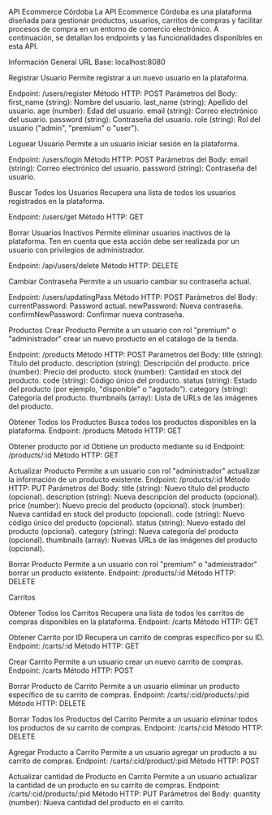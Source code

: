 API Ecommerce Córdoba
La API Ecommerce Córdoba es una plataforma diseñada para gestionar productos, usuarios, carritos de compras y facilitar procesos de compra en un entorno de comercio electrónico. A continuación, se detallan los endpoints y las funcionalidades disponibles en esta API.

Información General
URL Base: localhost:8080

Registrar Usuario
Permite registrar a un nuevo usuario en la plataforma.

Endpoint: /users/register
Método HTTP: POST
Parámetros del Body:
first_name (string): Nombre del usuario.
last_name (string): Apellido del usuario.
age (number): Edad del usuario.
email (string): Correo electrónico del usuario.
password (string): Contraseña del usuario.
role (string): Rol del usuario ("admin", "premium" o "user").

Loguear Usuario
Permite a un usuario iniciar sesión en la plataforma.

Endpoint: /users/login
Método HTTP: POST
Parámetros del Body:
email (string): Correo electrónico del usuario.
password (string): Contraseña del usuario.

Buscar Todos los Usuarios
Recupera una lista de todos los usuarios registrados en la plataforma.

Endpoint: /users/get
Método HTTP: GET

Borrar Usuarios Inactivos
Permite eliminar usuarios inactivos de la plataforma. Ten en cuenta que esta acción debe ser realizada por un usuario con privilegios de administrador.

Endpoint: /api/users/delete
Método HTTP: DELETE

Cambiar Contraseña
Permite a un usuario cambiar su contraseña actual.

Endpoint: /users/updatingPass
Método HTTP: POST
Parámetros del Body:
currentPassword: Password actual.
newPassword: Nueva contraseña.
confirmNewPassword: Confirmar nueva contraseña.

Productos
Crear Producto
Permite a un usuario con rol "premium" o "administrador" crear un nuevo producto en el catálogo de la tienda.

Endpoint: /products
Método HTTP: POST
Parámetros del Body:
title (string): Título del producto.
description (string): Descripción del producto.
price (number): Precio del producto.
stock (number): Cantidad en stock del producto.
code (string): Código único del producto.
status (string): Estado del producto (por ejemplo, "disponible" o "agotado").
category (string): Categoría del producto.
thumbnails (array): Lista de URLs de las imágenes del producto.

Obtener Todos los Productos
Busca todos los productos disponibles en la plataforma.
Endpoint: /products
Método HTTP: GET

Obtener producto por id
Obtiene un producto mediante su id
Endpoint: /products/:id
Método HTTP: GET


Actualizar Producto
Permite a un usuario con rol "administrador" actualizar la información de un producto existente.
Endpoint: /products/:id
Método HTTP: PUT
Parámetros del Body:
title (string): Nuevo título del producto (opcional).
description (string): Nueva descripción del producto (opcional).
price (number): Nuevo precio del producto (opcional).
stock (number): Nueva cantidad en stock del producto (opcional).
code (string): Nuevo código único del producto (opcional).
status (string): Nuevo estado del producto (opcional).
category (string): Nueva categoría del producto (opcional).
thumbnails (array): Nuevas URLs de las imágenes del producto (opcional).


Borrar Producto
Permite a un usuario con rol "premium" o "administrador" borrar un producto existente.
Endpoint: /products/:id
Método HTTP: DELETE

Carritos

Obtener Todos los Carritos
Recupera una lista de todos los carritos de compras disponibles en la plataforma.
Endpoint: /carts
Método HTTP: GET

Obtener Carrito por ID
Recupera un carrito de compras específico por su ID.
Endpoint: /carts/:id
Método HTTP: GET

Crear Carrito
Permite a un usuario crear un nuevo carrito de compras.
Endpoint: /carts
Método HTTP: POST

Borrar Producto de Carrito
Permite a un usuario eliminar un producto específico de su carrito de compras.
Endpoint: /carts/:cid/products/:pid
Método HTTP: DELETE

Borrar Todos los Productos del Carrito
Permite a un usuario eliminar todos los productos de su carrito de compras.
Endpoint: /carts/:cid
Método HTTP: DELETE

Agregar Producto a Carrito
Permite a un usuario agregar un producto a su carrito de compras.
Endpoint: /carts/:cid/product/:pid
Método HTTP: POST

Actualizar cantidad de Producto en Carrito
Permite a un usuario actualizar la cantidad de un producto en su carrito de compras.
Endpoint: /carts/:cid/products/:pid
Método HTTP: PUT
Parámetros del Body:
quantity (number): Nueva cantidad del producto en el carrito.
